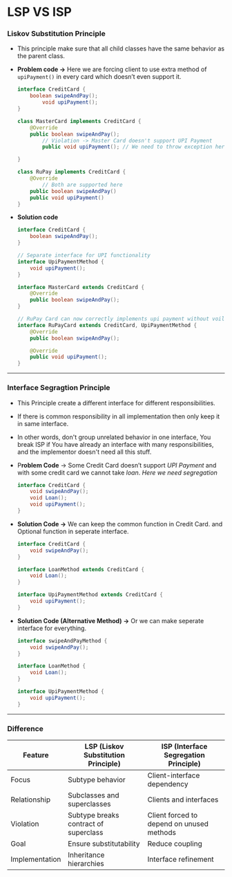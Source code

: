 # LSP VS ISP

### Liskov Substitution Principle

* This principle make sure that all child classes have the same behavior as the parent class.
*   **Problem code →** Here we are forcing client to use extra method of `upiPayment()` in every card which doesn’t even support it.

    ```java
    interface CreditCard {
        boolean swipeAndPay();
    		void upiPayment();
    }

    class MasterCard implements CreditCard {
        @Override
        public boolean swipeAndPay();
    		// Violation -> Master Card doesn't support UPI Payment
    		public void upiPayment(); // We need to throw exception here

    }

    class RuPay implements CreditCard {
        @Override
    		// Both are supported here
        public boolean swipeAndPay()
        public void upiPayment()
    }
    ```
*   **Solution code**

    ```java
    interface CreditCard {
        boolean swipeAndPay();
    }

    // Separate interface for UPI functionality
    interface UpiPaymentMethod {
        void upiPayment();
    }

    interface MasterCard extends CreditCard {
    	@Override
    	public boolean swipeAndPay();
    }

    // RuPay Card can now correctly implements upi payment without voilation
    interface RuPayCard extends CreditCard, UpiPaymentMethod {
        @Override
        public boolean swipeAndPay();

        @Override
        public void upiPayment();
    }
    ```

***

### Interface Segragtion Principle

* This Principle create a different interface for different responsibilities.
* If there is common responsibility in all implementation then only keep it in same interface.
* In other words, don't group unrelated behavior in one interface, You break ISP if You have already an interface with many responsibilities, and the implementor doesn't need all this stuff.
*   P**roblem Code** → Some Credit Card doesn’t support _UPI Payment_ and with some credit card we cannot take _loan_. _Here we need segregation_

    ```java
    interface CreditCard {
    	void swipeAndPay();
    	void Loan();
    	void upiPayment();
    }
    ```
*   **Solution Code →** We can keep the common function in Credit Card. and Optional function in seperate interface.

    ```java
    interface CreditCard {
    	void swipeAndPay();
    }

    interface LoanMethod extends CreditCard {
        void Loan();
    }

    interface UpiPaymentMethod extends CreditCard {
    	void upiPayment();
    }
    ```
*   **Solution Code (Alternative Method) →** Or we can make seperate interface for everything.

    ```java
    interface swipeAndPayMethod {
        void swipeAndPay();
    }

    interface LoanMethod {
        void Loan();
    }

    interface UpiPaymentMethod {
        void upiPayment();
    }
    ```

***

### Difference

| Feature        | LSP (Liskov Substitution Principle)   | ISP (Interface Segregation Principle)     |
| -------------- | ------------------------------------- | ----------------------------------------- |
| Focus          | Subtype behavior                      | Client-interface dependency               |
| Relationship   | Subclasses and superclasses           | Clients and interfaces                    |
| Violation      | Subtype breaks contract of superclass | Client forced to depend on unused methods |
| Goal           | Ensure substitutability               | Reduce coupling                           |
| Implementation | Inheritance hierarchies               | Interface refinement                      |
